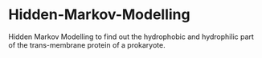 # Hidden-Markov-Modelling
Hidden Markov Modelling to find out the hydrophobic and hydrophilic part of the trans-membrane protein of a prokaryote.
